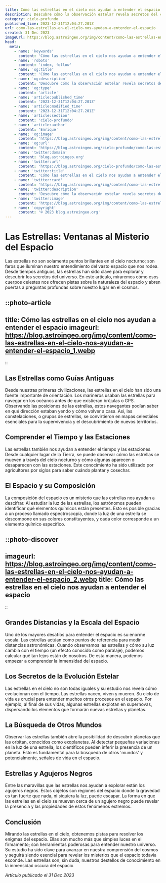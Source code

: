 ```yaml
---
title: Cómo las estrellas en el cielo nos ayudan a entender el espacio
description: Descubre cómo la observación estelar revela secretos del cosmos y mejora nuestra comprensión del universo en esta fascinante travesía astronómica.
category: cielo-profundo
published_time: 2023-12-31T12:04:27.201Z
url: como-las-estrellas-en-el-cielo-nos-ayudan-a-entender-el-espacio
created: 31 Dec 2023
imageUrl: https://blog.astroingeo.org/img/content/como-las-estrellas-en-el-cielo-nos-ayudan-a-entender-el-espacio_1.webp
head:
  meta:
    - name: 'keywords'
      content: 'Cómo las estrellas en el cielo nos ayudan a entender el espacio'
    - name: 'robots'
      content: 'index, follow'
    - name: 'og:title'
      content: 'Cómo las estrellas en el cielo nos ayudan a entender el espacio'
    - name: 'og:description'
      content: 'Descubre cómo la observación estelar revela secretos del cosmos y mejora nuestra comprensión del universo en esta fascinante travesía astronómica.'
    - name: 'og:type'
      content: 'article'
    - name: 'article:published_time'
      content: '2023-12-31T12:04:27.201Z'
    - name: 'article:modified_time'
      content: '2023-12-31T12:04:27.201Z'
    - name: 'article:section'
      content: 'cielo-profundo'
    - name: 'article:author'
      content: 'Enrique'
    - name: 'og:image'
      content: 'https://blog.astroingeo.org/img/content/como-las-estrellas-en-el-cielo-nos-ayudan-a-entender-el-espacio_1.webp'
    - name: 'og:url'
      content: 'https://blog.astroingeo.org/cielo-profundo/como-las-estrellas-en-el-cielo-nos-ayudan-a-entender-el-espacio'
    - name: 'twitter:domain'
      content: 'blog.astroingeo.org'
    - name: 'twitter:url'
      content: 'https://blog.astroingeo.org/cielo-profundo/como-las-estrellas-en-el-cielo-nos-ayudan-a-entender-el-espacio'
    - name: 'twitter:title'
      content: 'Cómo las estrellas en el cielo nos ayudan a entender el espacio'
    - name: 'twitter:card'
      content: 'https://blog.astroingeo.org/img/content/como-las-estrellas-en-el-cielo-nos-ayudan-a-entender-el-espacio_1.webp'
    - name: 'twitter:description'
      content: 'Descubre cómo la observación estelar revela secretos del cosmos y mejora nuestra comprensión del universo en esta fascinante travesía astronómica.'
    - name: 'twitter:image'
      content: 'https://blog.astroingeo.org/img/content/como-las-estrellas-en-el-cielo-nos-ayudan-a-entender-el-espacio_1.webp'
    - name: 'copyright'
      content: '© 2023 blog.astroingeo.org'
---
```

# Las Estrellas: Ventanas al Misterio del Espacio

Las estrellas no son solamente puntos brillantes en el cielo nocturno; son faros que iluminan nuestro entendimiento del vasto espacio que nos rodea. Desde tiempos antiguos, las estrellas han sido clave para explorar y descubrir los secretos del universo. En este artículo, miraremos cómo esos cuerpos celestes nos ofrecen pistas sobre la naturaleza del espacio y abren puertas a preguntas profundas sobre nuestro lugar en el cosmos.

::photo-article
---
title: Cómo las estrellas en el cielo nos ayudan a entender el espacio
imageurl: https://blog.astroingeo.org/img/content/como-las-estrellas-en-el-cielo-nos-ayudan-a-entender-el-espacio_1.webp
---
::

## Las Estrellas como Guías Antiguas

Desde nuestras primeras civilizaciones, las estrellas en el cielo han sido una fuente importante de orientación. Los marineros usaban las estrellas para navegar en los océanos antes de que existieran brújulas o GPS. Observando las posiciones de las estrellas, estos navegantes podían saber en qué dirección estaban yendo y cómo volver a casa. Así, las constelaciones, o grupos de estrellas, se convirtieron en mapas celestiales esenciales para la supervivencia y el descubrimiento de nuevos territorios.

## Comprender el Tiempo y las Estaciones

Las estrellas también nos ayudan a entender el tiempo y las estaciones. Desde cualquier lugar de la Tierra, se puede observar cómo las estrellas se mueven a través del cielo nocturno y cómo algunas aparecen o desaparecen con las estaciones. Este conocimiento ha sido utilizado por agricultores por siglos para saber cuándo plantar y cosechar.

## El Espacio y su Composición

La composición del espacio es un misterio que las estrellas nos ayudan a descifrar. Al estudiar la luz de las estrellas, los astrónomos pueden identificar qué elementos químicos están presentes. Esto es posible gracias a un proceso llamado espectroscopía, donde la luz de una estrella se descompone en sus colores constituyentes, y cada color corresponde a un elemento químico específico.


::photo-discover
---
imageurl: https://blog.astroingeo.org/img/content/como-las-estrellas-en-el-cielo-nos-ayudan-a-entender-el-espacio_2.webp
title: Cómo las estrellas en el cielo nos ayudan a entender el espacio
---
::

## Grandes Distancias y la Escala del Espacio

Uno de los mayores desafíos para entender el espacio es su enorme escala. Las estrellas actúan como puntos de referencia para medir distancias astronómicas. Cuando observamos las estrellas y cómo su luz cambia con el tiempo (un efecto conocido como paralaje), podemos calcular qué tan lejos están de nosotros. De esta manera, podemos empezar a comprender la inmensidad del espacio.

## Los Secretos de la Evolución Estelar

Las estrellas en el cielo no son todas iguales y su estudio nos revela cómo evolucionan con el tiempo. Las estrellas nacen, viven y mueren. Su ciclo de vida es crucial para entender muchos otros procesos en el espacio. Por ejemplo, al final de sus vidas, algunas estrellas explotan en supernovas, dispersando los elementos que formarán nuevas estrellas y planetas.

## La Búsqueda de Otros Mundos

Observar las estrellas también abre la posibilidad de descubrir planetas que las orbitan, conocidos como exoplanetas. Al detectar pequeñas variaciones en la luz de una estrella, los científicos pueden inferir la presencia de un planeta. Esto es fundamental para la búsqueda de otros 'mundos' y potencialmente, señales de vida en el espacio.

## Estrellas y Agujeros Negros

Entre las maravillas que las estrellas nos ayudan a explorar están los agujeros negros. Estos objetos son regiones del espacio donde la gravedad es tan fuerte que nada, ni siquiera la luz, puede escapar. La forma en que las estrellas en el cielo se mueven cerca de un agujero negro puede revelar la presencia y las propiedades de estos fenómenos extremos.

## Conclusión

Mirando las estrellas en el cielo, obtenemos pistas para resolver los enigmas del espacio. Ellas son mucho más que simples luces en el firmamento; son herramientas poderosas para entender nuestro universo. Su estudio ha sido clave para avanzar en nuestra comprensión del cosmos y seguirá siendo esencial para revelar los misterios que el espacio todavía esconde. Las estrellas son, sin duda, nuestros destellos de conocimiento en la inmensidad oscura del espacio.

_Artículo publicado el 31 Dec 2023_